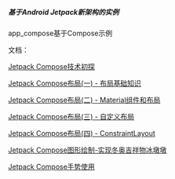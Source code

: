 ##### 基于Android Jetpack新架构的实例

app_compose基于Compose示例

文档：

[Jetpack Compose技术初探](https://www.jianshu.com/p/e18c81118bf3)

[Jetpack Compose布局(一) - 布局基础知识](https://www.jianshu.com/p/0411abaf0307)

[Jetpack Compose布局(二) - Material组件和布局](https://www.jianshu.com/p/66c4bec713f7)

[Jetpack Compose布局(三) - 自定义布局](https://www.jianshu.com/p/f8e70c5fd5eb)

[Jetpack Compose布局(四) - ConstraintLayout](https://www.jianshu.com/p/ef786017c014)

[Jetpack Compose图形绘制-实现冬奥吉祥物冰墩墩](https://www.jianshu.com/p/2c84e7166c00)

[Jetpack Compose手势使用](https://www.jianshu.com/p/31b49f32f98d)

